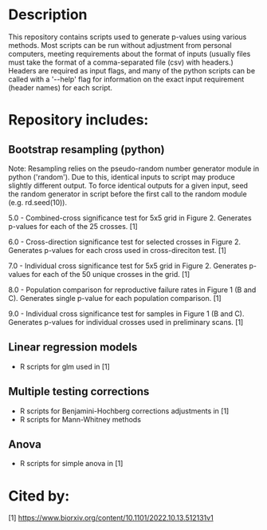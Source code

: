 # Description

This repository contains scripts used to generate p-values using various methods. Most scripts can be run without adjustment from personal computers, meeting requirements about the format of inputs (usually files must take the format of a comma-separated file (csv) with headers.) Headers are required as input flags, and many of the python scripts can be called with a '--help' flag for information on the exact input requirement (header names) for each script. 

# Repository includes:

## Bootstrap resampling (python)
Note: Resampling relies on the pseudo-random number generator module in python ('random'). Due to this, identical inputs to script may produce slightly different output. To force identical outputs for a given input, seed the random generator in script before the first call to the random module (e.g. rd.seed(10)).

5.0 - Combined-cross significance test for 5x5 grid in Figure 2. Generates p-values for each of the 25 crosses. [1]

6.0 - Cross-direction significance test for selected crosses in Figure 2. Generates p-values for each cross used in cross-direciton test. [1]

7.0 - Individual cross significance test for 5x5 grid in Figure 2. Generates p-values for each of the 50 unique crosses in the grid. [1]

8.0 - Population comparison for reproductive failure rates in Figure 1 (B and C). Generates single p-value for each population comparison. [1]

9.0 - Individual cross significance test for samples in Figure 1 (B and C). Generates p-values for individual crosses used in preliminary scans. [1] 

## Linear regression models
- R scripts for glm used in [1]

## Multiple testing corrections
- R scripts for Benjamini-Hochberg corrections adjustments in [1]
- R scripts for Mann-Whitney methods

## Anova 
- R scripts for simple anova in [1]

# Cited by: 
[1] https://www.biorxiv.org/content/10.1101/2022.10.13.512131v1
